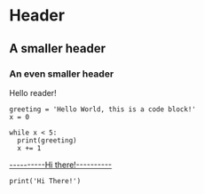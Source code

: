 # Header

## A smaller header

### An even smaller header

Hello reader!

    greeting = 'Hello World, this is a code block!'
    x = 0

    while x < 5:
      print(greeting)
      x += 1

[----------Hi there!----------](https://github.com/GitJuski/Linux-servers)

```print('Hi There!')```
